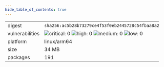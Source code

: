 ```yaml
---
hide_table_of_contents: true
---
```


<table>
<tr><td>digest</td><td><code>sha256:ac5b28b73279ce4f53f0eb2445728c54fbaa8a2738b02bbac57add343704b207</code></td><tr><tr><td>vulnerabilities</td><td><img alt="critical: 0" src="https://img.shields.io/badge/critical-0-lightgrey"/> <img alt="high: 0" src="https://img.shields.io/badge/high-0-lightgrey"/> <img alt="medium: 0" src="https://img.shields.io/badge/medium-0-lightgrey"/> <img alt="low: 0" src="https://img.shields.io/badge/low-0-lightgrey"/> <!-- unspecified: 0 --></td></tr>
<tr><td>platform</td><td>linux/arm64</td></tr>
<tr><td>size</td><td>34 MB</td></tr>
<tr><td>packages</td><td>191</td></tr>
</table>
</details></table>
</details>

<table></table>

